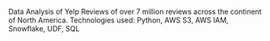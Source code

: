 Data Analysis of Yelp Reviews of over 7 million reviews across the continent of North America.
Technologies used: Python, AWS S3, AWS IAM, Snowflake, UDF, SQL
